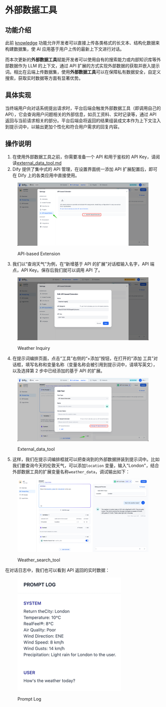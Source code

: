 # 外部数据工具

## 功能介绍

此前 [knowledge](../../advanced/datasets/ "mention") 功能允许开发者可以直接上传各类格式的长文本、结构化数据来构建数据集，使 AI 应用基于用户上传的最新上下文进行对话。

而本次更新的**外部数据工具**赋能开发者可以使用自有的搜索能力或内部知识库等外部数据作为 LLM 的上下文，通过 API 扩展的方式实现外部数据的获取并嵌入提示词。相比在云端上传数据集，使用**外部数据工具**可以在保障私有数据安全，自定义搜索，获取实时数据等方面有显著优势。

## 具体实现

当终端用户向对话系统提出请求时，平台后端会触发外部数据工具（即调用自己的 API），它会查询用户问题相关的外部信息，如员工资料、实时记录等，通过 API 返回与当前请求相关的部分。平台后端会将返回的结果组装成文本作为上下文注入到提示词中，以输出更加个性化和符合用户需求的回复内容。

## 操作说明

1. 在使用外部数据工具之前，你需要准备一个 API 和用于鉴权的 API Key，请阅读[external\_data\_tool.md](../../advanced/extension/api\_based\_extension/external\_data\_tool.md "mention")
2. Dify 提供了集中式的 API 管理，在设置界面统一添加 API 扩展配置后，即可在 Dify 上的各类应用中直接使用。

<figure><img src="../../.gitbook/assets/api_based.png" alt=""><figcaption><p>API-based Extension</p></figcaption></figure>

3. 我们以“查询天气”为例，在“新增基于 API 的扩展”对话框输入名字，API 端点，API Key。保存后我们就可以调用 API 了。

<figure><img src="../../.gitbook/assets/weather inquiry.png" alt=""><figcaption><p>Weather Inquiry</p></figcaption></figure>

4. 在提示词编排页面，点击“工具”右侧的“+添加”按钮，在打开的“添加 工具”对话框，填写名称和变量名称（变量名称会被引用到提示词中，请填写英文），以及选择第 2 步中已经添加的基于 API 的扩展。

<figure><img src="../../.gitbook/assets/api_based_extension1.png" alt=""><figcaption><p>External_data_tool</p></figcaption></figure>

5. 这样，我们在提示词编排框就可以把查询到的外部数据拼装到提示词中。比如我们要查询今天的伦敦天气，可以添加`location` 变量，输入"London"，结合外部数据工具的扩展变量名称`weather_data`，调试输出如下：

<figure><img src="../../.gitbook/assets/Weather_search_tool.jpeg" alt=""><figcaption><p>Weather_search_tool</p></figcaption></figure>

在对话日志中，我们也可以看到 API 返回的实时数据：

<figure><img src="../../.gitbook/assets/log.jpeg" alt="" width="335"><figcaption><p>Prompt Log</p></figcaption></figure>

